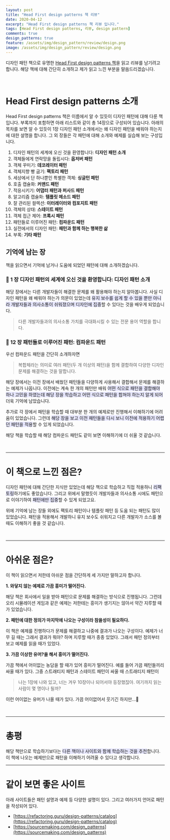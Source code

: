 ```yaml
---
layout: post
title: "Head First design patterns 책 리뷰"
date: 2020-04-12
excerpt: "Head First design patterns 책 리뷰 입니다."
tags: [Head First design patterns, 리뷰, design pattern]
comments: true
design_patterns: true
feature: /assets/img/design_pattern/review/design.png
image: /assets/img/design_pattern/review/design.png
---
```

디자인 패턴 책으로 유명한 [Head First design patterns 책](http://www.yes24.com/Product/Goods/1778966)을 읽고 리뷰를 남기려고 합니다.  해당 책에 대해 간단히 소개하고 제가 읽고 느낀 부분을 말씀드리겠습니다. 

<br/>

# Head First design patterns 소개

Head First design patterns 책은  이름에서 알 수 있듯이 디자인 패턴에 대해 다룬 책입니다.  부록까지 포함하면 아래 리스트와 같이 총 14장으로 구성되어 있습니다.  아래의 목차를 보면 알 수 있듯이 1장 디자인 패턴 소개에서는 왜 디자인 패턴을 배워야 하는지에 대한 설명을 합니다.  그 외 장들은 각 패턴에 대해 소개와 예제를 실습해 보는 구성입니다. 

1. 디자인 패턴의 세계에 오신 것을 환영합니다: **디자인 패턴 소개** 
2. 객체들에게 연락망을 돌립시다: **옵저버 패턴**
3. 객체 꾸미기: **데코레이터 패턴**
4. 객체지향 빵 굽기: **팩토리 패턴**
5. 세상에서 단 하나뿐인 특별한 객체: **싱글턴 패턴**
6. 호출 캡슐화: **커맨드 패턴**
7. 적응시키기: **어댑터 패턴과 퍼사드 패턴**
8. 알고리즘 캡슐화: **템플릿 메소드 패턴**
9. 잘 관리된 컬렉션: **이터레이터와 컴포지트 패턴**
10. 객체의 상태: **스테이트 패턴**
11. 객체 접근 제어: **프록시 패턴**
12. 패턴들로 이루어진 패턴: **컴파운드 패턴**
13. 실전에서의 디자인 패턴: **패턴과 함께 하는 행복한 삶**
14. 부록: **기타 패턴**

## 기억에 남는 장

책을 읽으면서 기억에 남거나 도움에 되었던 패턴에 대해 소개하겠습니다. 

### 📌 1 장  디자인 패턴의 세계에 오신 것을 환영합니다: **디자인 패턴 소개**

해당 장에서는 다른 개발자들이 해결한 문제를 왜 활용해야 하는지 알아봅니다.  사실 디자인 패턴을 왜 배워야 하는가 의문이 있었는데  <span style="background-color: #e6e6ff; font-clolr: #000000">유지 보수를 쉽게 할 수 있을 뿐만 아니라 개발자들과 의사소통이 쉬워졌으며 디자인에 집중</span>할 수 있다는 것을 배우게 되었습니다.

> 다른 개발자들과의 의사소통 가치를 극대화시킬 수 있는 전문 용어 역할을 합니다.

### 📌 12 장 패턴들로 이루어진 패턴: **컴파운드 패턴**

우선 컴파운드 패턴을 간단히 소개하자면

> 복합체라는 의미로 여러 패턴(두 개 이상의 패턴)을 함께 결합하여 다양한 디자인 문제를 해결하는 것을 말합니다.

해당 장에서는 이전 장에서 배웠던 패턴들을 다양하게 사용해서 결합해서 문제를 해결하는 예제가 나옵니다. 이전에는 계속 한 개의 패턴만 배워 <span style="background-color: #e6e6ff; font-clolr: #000000">어떤 식으로 패턴을 결합해야 하나 고민을 하였는데 해당 장을 학습하고 어떤 식으로 패턴을 합쳐야 하는지 알게 되어</span> 더욱 기억에 남았습니다. 

 추가로 각 장에서 패턴을 학습할 때 대부분 한 개의 예제로만 진행해서 이해하기에 어려움이 있었습니다. 그런데 <span style="background-color: #e6e6ff; font-clolr: #000000">해당 장을 보고 이전 패턴들을 다시 보니 이전에 적용하기 어렵던 패턴을 적용</span>할 수 있게 되었습니다. 

  해당 책을 학습할 때 해당 컴파운드 패턴도 같이 보면 이해하기에 더 쉬울 것 같습니다. 

<br/>

---

# 이 책으로 느낀 점은?

 디자인 패턴에 대해 간단한 지식만 있었는데 해당 책으로 학습하고 직접 적용하니 <span style="background-color: #e6e6ff; font-clolr: #000000">리팩토링</span>하기에도 좋았습니다. 그리고 위에서 말했듯이 개발자들과 의사소통 시에도 패턴으로 이야기하여 <span style="background-color: #e6e6ff; font-clolr: #000000">패턴에만 집중</span>할 수 있게 되었고요. 

 위에 기억에 남는 장들 외에도 팩토리 패턴이나 템플릿 패턴 등 도움 되는 패턴도 많이 있었습니다. 패턴을 적용해서 개발하니 유지 보수도 쉬워지고 다른 개발자가 소스를 볼 때도 이해하기 좋을 것 같습니다. 


<br/>

---

# 아쉬운 점은?

 이 책이 읽으면서  저한테 아쉬운 점을 간단하게 세 가지만 말하고자 합니다. 

**1. 와닿지 않는 예제로 가끔 흥미가 떨어진다.** 

 해당 책은 회사에서 일을 받아 패턴으로 문제를 해결하는 방식으로 진행됩니다.  그런데 오리 시뮬레이션 게임과 같은 예제는 저한테는 흥미가 생기지는 않아서 약간 지루할 때가 있었습니다. 

**2. 패턴에 대한 정의가 마지막에 나오는 구성이라 참을성이 필요하다.** 

이 책은 예제를 진행하다가 문제를 해결하고 나중에 결과가 나오는 구성이다.  예제가 너무 길 때는 그래서 결과가 뭐야? 하며 지루할 때가 종종 있었다.  그래서 패턴 정의부터 보고 예제를 읽을 때가 있었다. 

**3. 가끔 이상한 유머?을 해서 흥미가 떨어진다.** 

 가끔 책에서 어이없는 농담을 할 때가 있어 흥미가 떨어진다. 예를 들어 가끔 패턴들끼리 싸울 때가 있다. 그중  스트래티지 패턴과 스테이트 패턴이 싸울 때 스트래티지 패턴이 

> 나는 1장에 나와 있고, 너는 겨우 10장이나 되어서야 등장했잖아. 여기까지 읽는 사람이 몇 명이나 될까?

이런 어이없는 유머가 나올 때가 있다. 가끔 어이없어서 웃기긴 하지만...🤣

<br/>

---

# 총평

 해당 책만으로 학습하기보다는 <span style="background-color: #e6e6ff; font-clolr: #000000">다른 책이나 사이트와 함께 학습하는 것을 추천</span>합니다. 이 책에 나오는 예제만으로 패턴을 이해하기 어려울 수 있다고 생각합니다. 

---

# 같이 보면 좋은 사이트

아래 사이트들은 패턴 설명과 예제 등 다양한 설명이 있다. 그리고 여러가지 언어로 패턴을 작성되어 있다. 

- [https://refactoring.guru/design-patterns/catalog](https://refactoring.guru/design-patterns/catalog)
- [https://sourcemaking.com/design_patterns](https://sourcemaking.com/design_patterns)